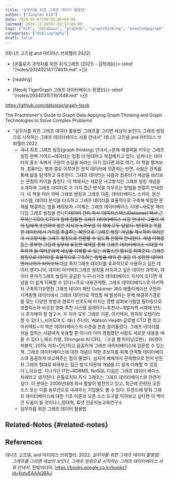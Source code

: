 ```yaml
---
title: "실무자를 위한 그래프 데이터 활용법"
author: ["Junghan Kim"]
date: 2024-05-07T08:01:00+09:00
lastmod: 2024-11-20T07:03:57+09:00
tags: ["bib", "database", "graphdb", "graphthinking", "knowledgegraph", "oreilly"]
categories: ["Bibliography"]
draft: false
---
```


(데니즈 고즈넬 and 마티아스 브뢰헬러 2022)

-   [온톨로지 과학자를 위한 지식그래프 (2021) - 김학래]({{< relref "/notes/20240214T174015.md" >}})
-   [reading]

-   [Neo4j TigerGraph 그래프 데이터베이스 환경]({{< relref "/notes/20240315T161448.md" >}})

<https://github.com/datastax/graph-book>

The Practitioner's Guide to Graph Data Applying Graph Thinking and Graph Technologies to Solve Complex Problems

-   "실무자를 위한 그래프 데이터 활용법: 그래프를 그리면 세상이 보인다, 그래프 씽킹으로 시작하는 그래프 데이터베이스 사용 안내서" 데니즈 고즈넬 and 마티아스 브뢰헬러 2022
    -   국내 최초 그래프 씽킹(graph thinking) 안내서,~문제 해결력을 키우는 그래프 씽킹 완벽 가이드~데이터는 점점 더 방대하고 복잡해지고 있다. 넘쳐나는 데이터의 홍수 속에서 구원의 손길을 바라는 이가 있다면 바로 여기, 이 책을 펼쳐보자. 컴퓨터는 행과 열로 이루어진 정적 데이터에 의존하는 반면, 사람은 관계를 통해 삶을 탐색하고 유추한다. 그래프 데이터는 사람과 컴퓨터가 세상을 바라보는 관점의 차이를 좁힌다. 이 책에서는 새로운 사고방식인 그래프 씽킹 개념을 소개하며 그래프 데이터로 두 가지 접근 방식을 아우르는 방법을 친절히 안내한다. 이 책을 따라 하며 그래프 씽킹과 그래프 이론, 데이터베이스 스키마, 분산 시스템, 데이터 분석을 터득하고 그래프 데이터를 효율적으로 구축해 복잡한 문제를 해결하는 법을 배워보자.~이제는 그래프 데이터베이스 시대!~새로운 패러다임 그래프 씽킹을 만나다~~데이터 관리 회사 ‘데이터스택스(Datastax)’에서 근무하는 CDO, CTO가 함께 집필한 그래프 데이터베이스 사용 안내서! 그들이 여러 팀에게 조언하며 얻은 지식과 노하우를 이 책에 모두 담았다. 방대하고 복잡한 데이터에서 가치를 추출하는 혜안으로 ‘그래프 씽킹’ 개념을 제시하며 여러분의 사고방식을 그래프 씽킹으로 전환할 수 있도록 친절히 안내한다. 개념 이해를 돕는 풍부한 그림과 실무에 유용한 예제를 통해 그래프 데이터베이스 시대를 마주하게 될 여러분에게 세상을 이해할 수 있는 비밀스런 열쇠를 쥐여준다. 그래프 씽킹으로 데이터를 효율적으로 구축하는 방법을 배워 한 걸음 더 성장한 데이터 엔지니어가 되어보자.~~대상 독자그래프 데이터를 효과적으로 사용하고 싶은 데이터 엔지니어, 데이터 아키텍트그래프 씽킹을 터득하고 싶은 데이터 과학자, 데이터 분석가그래프 씽킹이 궁금한 누구나(기초 데이터베이스 지식이 있다면 개념을 더 쉽게 이해할 수 있다)~주요 내용관계형, 그래프 데이터베이스로 아키텍처 구축하기유명한 그래프 데이터 패턴 Customer 360 애플리케이션 구현하기계층형 데이터에서 그래프 데이터로 작업할 때 발생하는 문제 해결하기경로를 찾는 다양한 방법과 경로가 선호도에 미치는 영향 살펴보기협업 필터링으로 넷플릭스와 비슷한 영화 추천 시스템 설계하기~추천사~개발자의 서재에 반드시 추가해야 할 참고서. 두 저자 모두 그래프 이론, 아키텍처, 원칙의 모범이라 할 수 있다.\\_시어도어 C. 태너 주니어, Watson Health 글로벌 CTO 겸 최고 아키텍트~이 책은 데이터베이스의 수준을 한층 끌어올렸다. 그래프 데이터를 처음 접하는 사람에게 유용할 뿐 아니라 이미 경험했던 사람도 새로운 내용을 배울 수 있다.\\_매슈 러셀, Strongest AI CEO, 『소셜 웹 마이닝(2판)』(비제이퍼블릭, 2015) 저자~단단하고 꼼꼼하게 그래프 데이터베이스에 입문할 수 있는 책. 그래프 데이터베이스에 대한 개념이 약한 초보자를 위해 관계형 데이터베이스와 꼼꼼하게 비교해주는 점이 좋았다. 심지어 예제까지 관계형으로 먼저 만든 뒤 그래프 형태로 바꿔보는 접근 방식 덕분에 개념을 더 쉽게 이해할 수 있었다.\\_이요셉, 지나가던 IT인~RDBMS, NoSQL 다음은 그래프 데이터 베이스 차례라고 생각한다. 온톨로지와 지식 그래프는 그래프 데이터베이스와 관련이 깊다. 이 분야는 2000년대에 와서 활발히 발전하고 있고, 최근에 관련된 오픈 소스 또는 이를 솔루션으로 내세우는 기업들도 볼 수 있다. 트렌드에 맞춰 그래프 데이터베이스에 대한 기초 이론과 오픈 소스 도구를 익혀보고 싶다면 이 책이 큰 도움이 될 것이다.\\_장대혁, 휴넷 인공지능교육연구소
    -   실무자를 위한 그래프 데이터 활용법


## Related-Notes {#related-notes}

## References

<style>.csl-entry{text-indent: -1.5em; margin-left: 1.5em;}</style><div class="csl-bib-body">
  <div class="csl-entry">데니즈 고즈넬, and 마티아스 브뢰헬러. 2022. <i>실무자를 위한 그래프 데이터 활용법: 그래프를 그리면 세상이 보인다, 그래프 씽킹으로 시작하는 그래프 데이터베이스 사용 안내서</i>. 한빛미디어. <a href="https://books.google.co.kr/books?id=6qtuEAAAQBAJ">https://books.google.co.kr/books?id=6qtuEAAAQBAJ</a>.</div>
</div>
